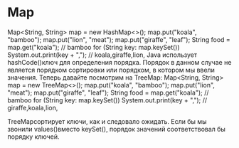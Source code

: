 # Map
Map<String, String> map = new HashMap<>();
map.put("koala", "bamboo");
map.put("lion", "meat");
map.put("giraffe", "leaf");
String food = map.get("koala");  // bamboo
for (String key: map.keySet())  
 System.out.print(key + ","); // koala,giraffe,lion,
Java использует hashCode()ключ для определения порядка. Порядок в данном случае не является порядком сортировки или порядком, в котором мы ввели значения. 
Теперь давайте посмотрим на TreeMap:
Map<String, String> map = new TreeMap<>();
map.put("koala", "bamboo");
map.put("lion", "meat");
map.put("giraffe", "leaf");
String food = map.get("koala");  // bamboo
for (String key: map.keySet()) 
  System.out.print(key + ","); // giraffe,koala,lion,

TreeMapсортирует ключи, как и следовало ожидать. Если бы мы звонили values()вместо keySet(), порядок значений соответствовал бы порядку ключей.
